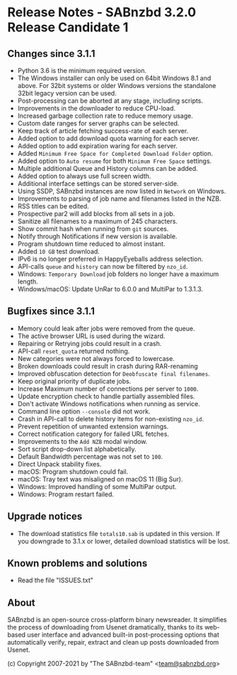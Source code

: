 Release Notes - SABnzbd 3.2.0 Release Candidate 1
=========================================================

## Changes since 3.1.1
- Python 3.6 is the minimum required version. 
- The Windows installer can only be used on 64bit Windows 8.1 and 
  above. For 32bit systems or older Windows versions the 
  standalone 32bit legacy version can be used.
- Post-processing can be aborted at any stage, including scripts.
- Improvements in the downloader to reduce CPU-load.
- Increased garbage collection rate to reduce memory usage.
- Custom date ranges for server graphs can be selected.
- Keep track of article fetching success-rate of each server.
- Added option to add download quota warning for each server.
- Added option to add expiration waring for each server.
- Added `Minimum Free Space for Completed Download Folder` option.
- Added option to `Auto resume` for both `Minimum Free Space` settings.
- Multiple additional Queue and History columns can be added.
- Added option to always use full screen width.
- Additional interface settings can be stored server-side.
- Using SSDP, SABnzbd instances are now listed in `Network` on Windows.
- Improvements to parsing of job name and filenames listed in the NZB.
- RSS titles can be edited.
- Prospective par2 will add blocks from all sets in a job.
- Sanitize all filenames to a maximum of 245 characters.
- Show commit hash when running from `git` sources.
- Notify through Notifications if new version is available.
- Program shutdown time reduced to almost instant.
- Added `10 GB` test download.
- IPv6 is no longer preferred in HappyEyeballs address selection.
- API-calls `queue` and `history` can now be filtered by `nzo_id`.
- Windows: `Temporary Download` job folders no longer have a maximum length.
- Windows/macOS: Update UnRar to 6.0.0 and MultiPar to 1.3.1.3.

## Bugfixes since 3.1.1
- Memory could leak after jobs were removed from the queue.
- The active browser URL is used during the wizard.
- Repairing or Retrying jobs could result in a crash.  
- API-call `reset_quota` returned nothing.
- New categories were not always forced to lowercase.
- Broken downloads could result in crash during RAR-renaming  
- Improved obfuscation detection for `Deobfuscate final filenames`.
- Keep original priority of duplicate jobs.
- Increase Maximum number of connections per server to `1000`.
- Update encryption check to handle partially assembled files.
- Don't activate Windows notifications when running as service.
- Command line option `--console` did not work.
- Crash in API-call to delete history items for non-existing `nzo_id`.
- Prevent repetition of unwanted extension warnings.
- Correct notification category for failed URL fetches.
- Improvements to the `Add NZB` modal window.
- Sort script drop-down list alphabetically.
- Default Bandwidth percentage was not set to `100`.
- Direct Unpack stability fixes.
- macOS: Program shutdown could fail.
- macOS: Tray text was misaligned on macOS 11 (Big Sur).
- Windows: Improved handling of some MultiPar output.
- Windows: Program restart failed.

## Upgrade notices
- The download statistics file `totals10.sab` is updated in this 
  version. If you downgrade to 3.1.x or lower, detailed download 
  statistics will be lost.

## Known problems and solutions
- Read the file "ISSUES.txt"

## About
  SABnzbd is an open-source cross-platform binary newsreader.
  It simplifies the process of downloading from Usenet dramatically, thanks
  to its web-based user interface and advanced built-in post-processing options
  that automatically verify, repair, extract and clean up posts downloaded
  from Usenet.

  (c) Copyright 2007-2021 by "The SABnzbd-team" \<team@sabnzbd.org\>

